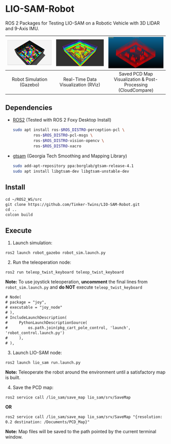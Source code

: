 # LIO-SAM-Robot

ROS 2 Packages for Testing LIO-SAM on a Robotic Vehicle with 3D LIDAR and 9-Axis IMU.

| <img src="media/gazebo.png" width="500"> | <img src="media/rviz.png" width="500"> | <img src="media/cloudcompare.png" width="500"> |
|:--------:|:--------:|:--------:|
| Robot Simulation (Gazebo) | Real-Time Data Visualization (RViz) | Saved PCD Map Visualization & Post-Processing (CloudCompare) |

## Dependencies

- [ROS2](https://docs.ros.org/en/foxy/Installation.html) (Tested with ROS 2 Foxy Desktop Install)
  ```bash
  sudo apt install ros-$ROS_DISTRO-perception-pcl \
		   ros-$ROS_DISTRO-pcl-msgs \
		   ros-$ROS_DISTRO-vision-opencv \
		   ros-$ROS_DISTRO-xacro
  ```
- [gtsam](https://gtsam.org/get_started) (Georgia Tech Smoothing and Mapping Library)
  ```bash
  sudo add-apt-repository ppa:borglab/gtsam-release-4.1
  sudo apt install libgtsam-dev libgtsam-unstable-dev
  ```

## Install

  ```
  cd ~/ROS2_WS/src
  git clone https://github.com/Tinker-Twins/LIO-SAM-Robot.git
  cd ..
  colcon build
  ```

## Execute

1. Launch simulation:
```
ros2 launch robot_gazebo robot_sim.launch.py
```

2. Run the teleoperation node:
```
ros2 run teleop_twist_keyboard teleop_twist_keyboard
```
**Note:** To use joystick teleoperation, **uncomment** the final lines from `robot_sim.launch.py` and **do NOT** execute `teleop_twist_keyboard`
```
# Node(
# package = "joy",
# executable = "joy_node"
# ),
# IncludeLaunchDescription(
#     PythonLaunchDescriptionSource(
#         os.path.join(pkg_cart_pole_control, 'launch', 'robot_control.launch.py')
#     ),
# ),
```

3. Launch LIO-SAM node:
```
ros2 launch lio_sam run.launch.py
```
**Note:** Teleoperate the robot around the environment until a satisfactory map is built.

4. Save the PCD map:
```
ros2 service call /lio_sam/save_map lio_sam/srv/SaveMap
```
**OR**
```
ros2 service call /lio_sam/save_map lio_sam/srv/SaveMap "{resolution: 0.2 destination: /Documents/PCD_Map}"
```
**Note:** Map files will be saved to the path pointed by the current terminal window.

